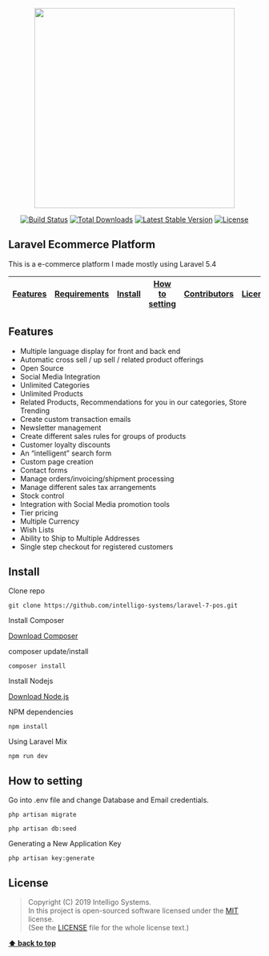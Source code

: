 <p align="center"><img src="https://res.cloudinary.com/dtfbvvkyp/image/upload/v1566331377/laravel-logolockup-cmyk-red.svg" width="400"></p>

<p align="center"> <a href="https://travis-ci.org/laravel/framework"><img src="https://travis-ci.org/laravel/framework.svg" alt="Build Status"></a> <a href="https://packagist.org/packages/laravel/framework"><img src="https://poser.pugx.org/laravel/framework/d/total.svg" alt="Total Downloads"></a> <a href="https://packagist.org/packages/laravel/framework"><img src="https://poser.pugx.org/laravel/framework/v/stable.svg" alt="Latest Stable Version"></a> <a href="https://packagist.org/packages/laravel/framework"><img src="https://poser.pugx.org/laravel/framework/license.svg" alt="License"></a> </p>


## Laravel Ecommerce Platform

This is a e-commerce platform I made mostly using Laravel 5.4

| [Features][] | [Requirements][] | [Install][] | [How to setting][] | [Contributors][] | [License][] |
|---|---|---|---|---|---|

## Features 
- Multiple language display for front and back end
- Automatic cross sell / up sell / related product offerings
- Open Source
- Social Media Integration
- Unlimited Categories
- Unlimited Products
- Related Products, Recommendations for you in our categories, Store Trending
- Create custom transaction emails
- Newsletter management
- Create different sales rules for groups of products
- Customer loyalty discounts
- An “intelligent” search form
- Custom page creation
- Contact forms
- Manage orders/invoicing/shipment processing
- Manage different sales tax arrangements
- Stock control
- Integration with Social Media promotion tools
- Tier pricing
- Multiple Currency
- Wish Lists
- Ability to Ship to Multiple Addresses
- Single step checkout for registered customers

## Install

Clone repo

```
git clone https://github.com/intelligo-systems/laravel-7-pos.git
```

Install Composer


[Download Composer](https://getcomposer.org/download/)


composer update/install 

```
composer install
```

Install Nodejs


[Download Node.js](https://nodejs.org/en/download/)


NPM dependencies
```
npm install
```

Using Laravel Mix 

```
npm run dev
```

## How to setting 

Go into .env file and change Database and Email credentials.

```
php artisan migrate
```

```
php artisan db:seed
```
	
Generating a New Application Key
```
php artisan key:generate
```
## License

> Copyright (C) 2019 Intelligo Systems.  
> In this project is open-sourced software licensed under the [MIT](https://opensource.org/licenses/MIT) license.  
> (See the [LICENSE](https://github.com/intelligo-systems/laravel-ecommerce/blob/master/LICENSE) file for the whole license text.)

**[⬆ back to top](#laravel-ecommerce-platform)**

[Features]:#features
[Requirements]:#requirements
[Install]:#install
[How to setting]:#how-to-setting
[Contributors]:#contributors
[License]:#license
